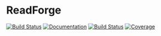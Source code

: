 # ReadForge

[![Build Status](https://github.com/Periareion/ReadForge.jl/actions/workflows/CI.yml/badge.svg?branch=dev)](https://github.com/Periareion/ReadForge.jl/actions/workflows/CI.yml?query=branch%3Adev)
[![Documentation](https://img.shields.io/badge/docs-stable-blue.svg)](https://periareion.github.io/ReadForge.jl/dev/)
[![Build Status](https://travis-ci.com/Periareion/ReadForge.jl.svg?branch=master)](https://travis-ci.com/Periareion/ReadForge.jl)
[![Coverage](https://codecov.io/gh/Periareion/ReadForge.jl/branch/master/graph/badge.svg)](https://codecov.io/gh/Periareion/ReadForge.jl)
